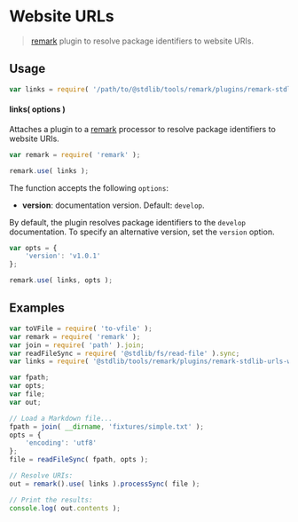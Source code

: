 # Website URLs

> [remark][remark] plugin to resolve package identifiers to website URIs.

<section class="usage">

## Usage

```javascript
var links = require( '/path/to/@stdlib/tools/remark/plugins/remark-stdlib-urls-www' );
```

#### links( options )

Attaches a plugin to a [remark][remark] processor to resolve package identifiers to website URIs.

```javascript
var remark = require( 'remark' );

remark.use( links );
```

The function accepts the following `options`:

-   **version**: documentation version. Default: `develop`.

By default, the plugin resolves package identifiers to the `develop` documentation. To specify an alternative version, set the `version` option.

```javascript
var opts = {
    'version': 'v1.0.1'
};

remark.use( links, opts );
```

</section>

<!-- /.usage -->

<section class="notes">

</section>

<!-- /.notes -->

<section class="examples">

## Examples

<!-- eslint no-undef: "error" -->

```javascript
var toVFile = require( 'to-vfile' );
var remark = require( 'remark' );
var join = require( 'path' ).join;
var readFileSync = require( '@stdlib/fs/read-file' ).sync;
var links = require( '@stdlib/tools/remark/plugins/remark-stdlib-urls-www' );

var fpath;
var opts;
var file;
var out;

// Load a Markdown file...
fpath = join( __dirname, 'fixtures/simple.txt' );
opts = {
    'encoding': 'utf8'
};
file = readFileSync( fpath, opts );

// Resolve URIs:
out = remark().use( links ).processSync( file );

// Print the results:
console.log( out.contents );
```

</section>

<!-- /.examples -->

<section class="links">

[remark]: https://github.com/wooorm/remark

</section>

<!-- /.links -->

